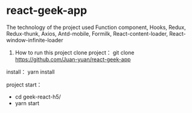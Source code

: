 # react-geek-app
The technology of the project used Function component, Hooks, Redux, Redux-thunk, Axios, Antd-mobile, Formilk, React-content-loader, React-window-infinite-loader

1. How to run this project
clone project：
git clone https://github.com/Juan-yuan/react-geek-app


install：
yarn install

project start：
* cd geek-react-h5/
* yarn start
